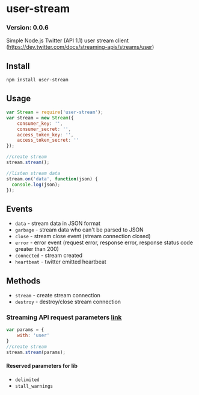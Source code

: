 user-stream
=============
### Version: 0.0.6 ###

Simple Node.js Twitter (API 1.1) user stream client (https://dev.twitter.com/docs/streaming-apis/streams/user)

Install
-------
```npm install user-stream```

Usage
-------
```javascript
var Stream = require('user-stream');
var stream = new Stream({
    consumer_key: '',
    consumer_secret: '',
    access_token_key: '',
    access_token_secret: ''
});

//create stream
stream.stream();

//listen stream data
stream.on('data', function(json) {
  console.log(json);
});
```

Events
-------
- ```data```        - stream data in JSON format
- ```garbage```     - stream data who can't be parsed to JSON
- ```close```       - stream close event (stream connection closed)
- ```error```       - error event (request error, response error, response status code greater than 200)
- ```connected```   - stream created
- ```heartbeat```   - twitter emitted heartbeat

Methods
-------
- ```stream```  - create stream connection
- ```destroy``` - destroy/close stream connection

### Streaming API request parameters [link](https://dev.twitter.com/docs/streaming-apis/parameters) ###
```javascript
var params = {
    with: 'user'
}
//create stream
stream.stream(params);
```
#### Reserved parameters for lib
- ```delimited``` 
- ```stall_warnings```
